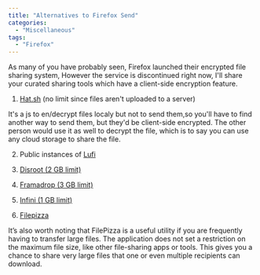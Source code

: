 ```yaml
---
title: "Alternatives to Firefox Send"
categories:
  - "Miscellaneous"
tags:
  - "Firefox"
---
```


As many of you have probably seen, Firefox launched their encrypted file sharing system, However the service is discontinued right now, I'll share your curated sharing tools which have a client-side encryption feature.
<!--more-->

1. [Hat.sh](https://hat.sh/) (no limit since files aren't uploaded to a server) 

It's a js to en/decrypt files localy but not to send them,so you'll have to find another way to send them, but they'd be client-side encrypted. The other person would use it as well to decrypt the file, which is to say you can use any cloud storage to share the file.

2. Public instances of [Lufi](https://github.com/ldidry/lufi)

3. [Disroot (2 GB limit)](https://upload.disroot.org/)

4. [Framadrop (3 GB limit)](https://framadrop.org/lufi/)

5. [Infini (1 GB limit)](https://drop.infini.fr/)

6. [Filepizza](https://file.pizza/)

It’s also worth noting that FilePizza is a useful utility if you are frequently having to transfer large files. The application does not set a restriction on the maximum file size, like other file-sharing apps or tools. This gives you a chance to share very large files that one or even multiple recipients can download.


